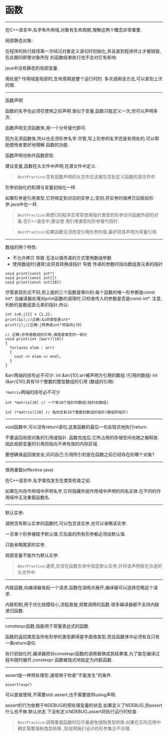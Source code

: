 # 函数
---

在C++语言中,名字有作用域,对象有生命周期,理解这两个概念非常重要.

局部静态对象:

在程序的执行路径第一次经过对象定义语句时初始化,并且直到程序终止才被销毁,在此期间即使对象所在
的函数结束执行也不会对它有影响.

java中没有静态的局部变量.

用处是?
作用域是局部的,生命周期是整个运行时的.
多次调用该方法,可以拿到上次的值.

---

函数声明

函数的名字也必须在使用之前声明.类似于变量,函数只能定义一次,但可以声明多次.

函数声明无须函数体,用一个分号替代即可.

因为无须函数体,所以也无须形参名字.尽管,写上形参的名字还是有用处的,可以帮助使用者更好地理解
函数的功能.

函数声明也称作函数原型.

建议变量,函数在头文件中声明,在源文件中定义.

>`BestPractice`:含有函数声明的头文件应该被包含到定义函数的源文件中.

形参初始化的机理与变量初始化一样.

如果形参是引用类型,它将绑定到对应的实参上;否则,将实参的值拷贝后赋给形参.java中也一样.

>`BestPractice`:熟悉C的程序员常常使用指针类型的形参访问函数外部的对象.在C++语言中,建议使
用引用类型的形参替代指针.

>`BestPractice`:如果函数无须改变引用形参的值,最好将其声明为常量引用.

---

数组的两个特性:
- 不允许拷贝 导致 无法以值传递的方式使用数组参数
- 使用数组时(通常)会将其转换成指针 导致 传递的参数时指向数组首元素的指针

```
void print(const int*)
void print(const int[])
void print(const int[10])
```
尽管表现形式不同,但上面的三个函数是等价的:每个函数的唯一形参都是const int*.
当编译器处理对print函数的调用时,只检查传入的参数是否是const int*.
注意,判断的是数组首元素的指针,所以:
```
int i=0,j[2] = {1,2};
print(&i);//正确:&i的类型是int*
print(j);//正确:j转换成int*并指向j[0]
```

```
// 正确:形参是数组的引用,维度是类型的一部分
void print(int (&arr)[10])
{
  for(auto elem : arr)
  {
    cout << elem << endl;
  }
}
```
&arr两端的括号必不可少:
int &arr[10]:arr被声明为引用的数组 (引用的数组)
int (&arr)[10]:具有10个整数的整型数组的引用 (数组的引用)

`*matrix`两端的括号必不可少

```
int *matrix[10] // 一个有10个指针的数组(指针的数组)
```

```
int (*matrix)[10] // 指向含有10个整数的数组的指针(数组的指针)
```

---

void函数中,可以没有return语句,这类函数的最后一句会隐式地执行return.

不要返回局部对象的引用或指针.
函数完成后,它所占用的存储空间也随之被释放.因此局部变量的引用将指向不再有效的内存区域.

要想确保返回值安全,问问自己:引用所引的是在函数之前已经存在的哪个对象?

---

慎用重载(effective java)

在C++语言中,名字查找发生在类型检查之前.

如果在内存作用域中声明名字,它将隐藏外层作用域中声明的同名实体.在不同的作用域中无法重载函数名.

---
默认实参:

调用含有默认实参的函数时,可以包含该实参,也可以省略该实参.

一旦某个形参被赋予默认值,它后面的所有形参都必须由默认值.

只能省略尾部的实参.

局部变量不能作为默认实参.

>`BestPractice`:通常,应该在函数生命中指定默认实参,并将该声明放在合适的头文件中.

---
内联函数,向编译器发起一个请求,函数在调用点展开,编译器可以选择忽略这个请求.

内联机制,用于优化规模较小,流程直接,频繁调用的函数.很多编译器都不支持内联递归函数.

---
constexpr函数,指能用于常量表达式的函数.

函数的返回类型及所有形参的类型都得是字面值类型,而且函数体中必须有且只有一条return语句.

执行初始化时,编译器把对constexpr函数的调用替换成其结果值.为了能在编译过程中随时展开,constexpr
函数被隐式地指定为内联函数.

---
assert是一种预处理宏.通常用于检查"不能发生"的条件.
```
assert(expr)
```
可以直接使用,不需要std::assert,也不需要提供using声明.

assert的行为依赖于NDEBUG的预处理变量的状态.如果定义了NDEBUG,则assert什么也不做.默认状态
下没有定义NDEBUG,assert将执行运行时检查.

>`BestPractice`:调用重载函数时应尽量避免强制类型转换.如果在实际应用中确实需要强制类型转换
,则说明我们设计的形参集合不合理.
